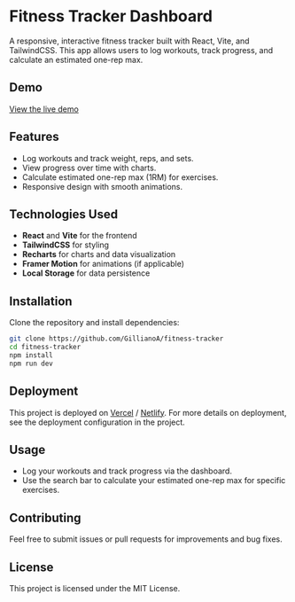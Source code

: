 # Fitness Tracker Dashboard

A responsive, interactive fitness tracker built with React, Vite, and TailwindCSS. This app allows users to log workouts, track progress, and calculate an estimated one-rep max.

## Demo

[View the live demo](https://gillifittrack.netlify.app/)

## Features

- Log workouts and track weight, reps, and sets.
- View progress over time with charts.
- Calculate estimated one-rep max (1RM) for exercises.
- Responsive design with smooth animations.

## Technologies Used

- **React** and **Vite** for the frontend
- **TailwindCSS** for styling
- **Recharts** for charts and data visualization
- **Framer Motion** for animations (if applicable)
- **Local Storage** for data persistence

## Installation

Clone the repository and install dependencies:

```bash
git clone https://github.com/GillianoA/fitness-tracker
cd fitness-tracker
npm install
npm run dev
```

## Deployment

This project is deployed on [Vercel](https://vercel.com/) / [Netlify](https://www.netlify.com/). For more details on deployment, see the deployment configuration in the project.

## Usage

- Log your workouts and track progress via the dashboard.
- Use the search bar to calculate your estimated one-rep max for specific exercises.

## Contributing

Feel free to submit issues or pull requests for improvements and bug fixes.

## License

This project is licensed under the MIT License.
